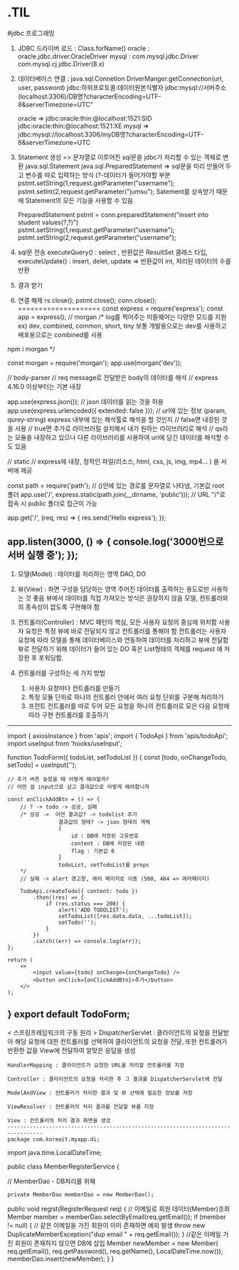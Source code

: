 # .TIL

#jdbc 프로그래밍

1. JDBC 드라이버 로드 :  Class.forName()
       oracle : oracle.jdbc.driver.OracleDriver
       mysql : com.mysql.jdbc.Driver
          com.mysql.cj.jdbc.Driver(8.x)
2. 데이터베이스 연결 :
   java.sql.Connetion
   DriverManger.getConnection(url, user, password)
   jdbc:하위프로토콜:데이터원본식별자
   jdbc:mysql://서버주소(localhost:3306)/DB명?characterEncoding=UTF-8&serverTimezone=UTC"

   oracle =>   jdbc:oracle:thin:@localhost:1521:SID
          jdbc:oracle:thin:@localhost:1521:XE
   mysql =>    jdbc:mysql://localhost:3306/myDB명?characterEncoding=UTF-8&serverTimezone=UTC

3. Statement 생성  => 문자열로 이루어진 sql문을 jdbc가 처리할 수 있는 객체로 변환 
   java.sql.Statement
   java.sql.PreparedStatement    => sql문을 미리 만들어 두고 변수를 따로 입력하는 방식
               (?-데이터가 들어가야할 부분
                pstmt.setString(1,request.getParameter("username");
                pstmt.setInt(2,request.getParameter("jumsu");
               Satement를 상속받기 때문에 Statement의 모든 기능을 사용할 수 있음

   PreparedStatement pstmt = conn.preparedStatement("insert into student values(?,?)")
   pstmt.setString(1,request.getParameter("username");
   pstmt.setString(2,request.getParameter("username");

4. sql문 전송
   executeQuery() : select ,   반환값은 ResultSet 클래스 타입, 
   executeUpdate() : insert, delet, update  => 반환값이 int, 처리된 데이터의 수를 반환


5. 결과 받기

6. 연결 해제
   rs.close();
   pstmt.close();
   conn.close();
====================
const express = require('express');
const app = express();
// morgan
/* 
log를 찍어주는 미들웨어는
다양한 모드를 지원
ex) dev, combined, common, short, tiny
보통 개발용으로는 dev를 사용하고
배포용으로는 combined를 사용

npm i morgan
*/

const morgan = require('morgan');
app.use(morgan('dev'));

// body-parser
// req message로 전달받은 body의 데이터를 해석
// express 4.16.0 이상부터는 기본 내장

app.use(express.json()); // json 데이터를 읽는 것을 허용
app.use(express.urlencoded({ extended: false }));
// url에 있는 정보 (param, qurey-string) express 내부에 있는 해석툴로 해석을 할 것인지
// false면 내장된 것을 사용
// true면 추가로 라이브러릴 설치해서 내가 원하는 라이브러리로 해석
// qs라는 모듈을 내장하고 있으나 다른 라이브러리를 사용하여 url에 담긴 데이터를 해석할 수도 있음

// static
// express에 내장, 정적인 파일(리소스, html, css, js, img, mp4... ) 을 서버에 제공

const path = require('path');
// ()안에 있는 경로를 문자열로 나타냄, 기본값 root 폴더
app.use('/', express.static(path.join(__dirname, 'public')));
// URL "/"로 접속 시 public 폴더로 접근이 가능

app.get('/', (req, res) => {
    res.send('Hello express');
});

app.listen(3000, () => {
    console.log('3000번으로 서버 실행 중');
});
---------------------------------------------------------------------------

1. 모델(Model) : 데이터를 처리하는 영역
   DAO, DO
2. 뷰(View) : 화면 구성을 담당하는 영역
      주어진 데이터를 출력하는 용도로만 사용하는 것 좋음
      뷰에서 데이터를 직접 가져오는 방식은 권장하지 않음
      모델, 컨트롤러와의 종속성이 없도록 구현해야 함

3. 컨트롤러(Controller) : MVC 패턴의 핵심, 모든 사용자 요청의 중심에 위치함
      사용자 요청은 특정 뷰에 바로 전달되지 않고 컨트롤러를 통해야 함
      컨트롤러는 사용자 요청에 따라 모델을 통해 데이터베이스와 연동하여
      데이터를 처리하고 뷰에 전달함
      뷰로 전달하기 위해 데이터가 들어 있는 DO 혹은 List<DO>형태의 객체를
      request 에 저장한 후 포워딩함.

4. 컨트롤러를 구성하는 세 가지 방법
   1) 사용자 요청마다 컨트롤러를 만들기
   2) 특정 모듈 단위로 하나의 컨트롤러 안에서 여러 요청 단위를 구분해 처리하기
   3) 프런트 컨트롤러를 따로 두어 모든 요청을 하나의 컨트롤러로 모은 다음 요청에
      따라 구현 컨트롤러를 호출하기
      
------------------------------------------------------------------------------
import { axiosInstance } from 'apis';
import { TodoApi } from 'apis/todoApi';
import useInput from 'hooks/useInput';

function TodoForm({ todoList, setTodoList }) {
    const [todo, onChangeTodo, setTodo] = useInput('');

    // 추가 버튼 눌렀을 때 어떻게 해야할까?
    // 어떤 걸 input으로 삼고 결과값으로 어떻게 해야합니까

    const onClickAddBtn = () => {
        // ? -> todo -> 성공, 실패
        /* 성공 ->  어떤 결과값? -> todolist 추가
                    결과값의 형태? -> json 형태의 객체
                    {
                        id : DB에 저장된 고유번호
                        content : DB에 저장된 내용
                        flag : 기본값 0
                    }
                    todoList, setTodoList를 props
        */
        // 실패 -> alert 경고창, 에러 페이지로 이동 (500, 404 => 에러페이지)

        TodoApi.createTodo({ content: todo })
            .then((res) => {
                if (res.status === 200) {
                    alert('ADD TODOLIST');
                    setTodoList([res.data.data, ...todoList]);
                    setTodo('');
                }
            })
            .catch((err) => console.log(err));
    };

    return (
        <>
            <input value={todo} onChange={onChangeTodo} />
            <button onClick={onClickAddBtn}>추가</button>
        </>
    );
}
export default TodoForm;
----------------------------------------------------------------------------------
< 스프링프레임워크의 구동 원리  > 
    DispatcherServlet : 클라이언트의 요청을 전달받아 해당 요청에 대한 컨트롤러를
         선택하여 클라이언트의 요청을 전달,
         또한 컨트롤러가 반환한 값을 View에 전달하여 알맞은 응답을 생성

    HandlerMapping : 클라이언트가 요청한 URL을 처리할 컨트롤러를 지정

    Controller : 클라이언트의 요청을 처리한 후 그 결과를 DispatcherServlet에 전달

    ModelAndView : 컨트롤러가 처리한 결과 및 뷰 선택에 필요한 정보를 저장

    ViewResolver : 컨트롤러의 처리 결과를 전달할 뷰를 지정

    View : 컨트롤러의 처리 결과 화면을 생성
    ---------------------------------------------------------------------------------
    package com.koreait.myapp.di;

import java.time.LocalDateTime;

public class  MemberRegisterService {

   // MemberDao - DB처리를 위해 
   
    private MemberDao memberDao = new MemberDao();  
   

   public void regist(RegisterRequest req) {
        // 이메일로 회원 데이터(Member)조회
       Member member = memberDao.selectByEmail(req.getEmail());
       if (member != null) {
            // 같은 이메일을 가진 회원이 이미 존재하면 예외 발생
          throw new DuplicateMemberException("dup email " + req.getEmail());
       }
       //같은 이메일 가진 회원이 존재하지 않으면 DB에 삽입
       Member newMember = new Member(
             req.getEmail(), req.getPassword(), req.getName(), 
             LocalDateTime.now());
        memberDao.insert(newMember);
 }
}

   
    

